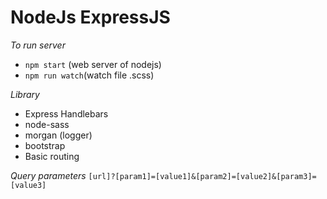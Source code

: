 # NodeJs ExpressJS
*To run server*
- `npm start` (web server of nodejs)
- `npm run watch`(watch file .scss)

*Library*
- Express Handlebars
- node-sass
- morgan (logger)
- bootstrap
- Basic routing

*Query parameters*
`[url]?[param1]=[value1]&[param2]=[value2]&[param3]=[value3]`